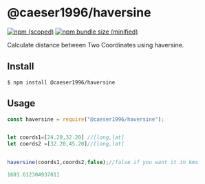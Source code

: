 # @caeser1996/haversine

[![npm (scoped)](https://img.shields.io/npm/v/@caeser1996/haversine.svg)](https://www.npmjs.com/package/@caeser1996/haversine)
[![npm bundle size (minified)](https://img.shields.io/bundlephobia/min/@caeser1996/haversine.svg)](https://www.npmjs.com/package/@caeser1996/haversine)

Calculate distance between Two Coordinates using haversine.

## Install

```
$ npm install @caeser1996/haversine
```

## Usage

```js
const haversine = require("@caeser1996/haversine");


let coords1=[24.20,32.20] //[long,lat]
let coords2 =[32.20,45.20]//[long,lat]


haversine(coords1,coords2,false);//false if you want it in kms

1601.612304937011

```
